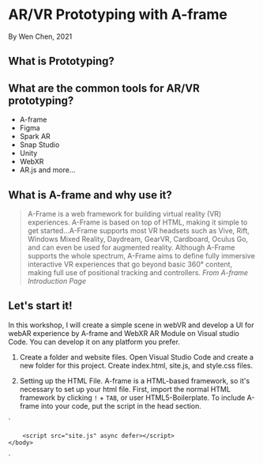 # AR/VR Prototyping with A-frame
By Wen Chen, 2021

## What is Prototyping?

## What are the common tools for AR/VR prototyping?
- A-frame
- Figma
- Spark AR
- Snap Studio
- Unity
- WebXR
- AR.js
and more...


## What is A-frame and why use it?
> A-Frame is a web framework for building virtual reality (VR) experiences. A-Frame is based on top of HTML, making it simple to get started...A-Frame supports most VR headsets such as Vive, Rift, Windows Mixed Reality, Daydream, GearVR, Cardboard, Oculus Go, and can even be used for augmented reality. Although A-Frame supports the whole spectrum, A-Frame aims to define fully immersive interactive VR experiences that go beyond basic 360° content, making full use of positional tracking and controllers.
*From A-frame Introduction Page*

## Let's start it!
In this workshop, I will create a simple scene in webVR and develop a UI for webAR experience by A-frame and WebXR AR Module on Visual studio Code. 
You can develop it on any platform you prefer.

1. Create a folder and website files.
Open Visual Studio Code and create a new folder for this project. Create index.html, site.js, and style.css files.

2. Setting up the HTML File.
A-frame is a HTML-based framework, so it's necessary to set up your html file. First, import the normal HTML framework by clicking `!` + `TAB`, or user HTML5-Boilerplate.
To include A-frame into your code, put the script in the head section.

`<!DOCTYPE html>
<html>
    <head>
        <meta charset="utf-8">
        <meta http-equiv="X-UA-Compatible" content="IE=edge">
        <title></title>
        <meta name="description" content="">
        <meta name="viewport" content="width=device-width, initial-scale=1">
        <link rel="stylesheet" href="style.css">
        <script src="https://aframe.io/releases/1.2.0/aframe.min.js"></script>
    </head>
    <body>
        
        <script src="site.js" async defer></script>
    </body>
</html>`
